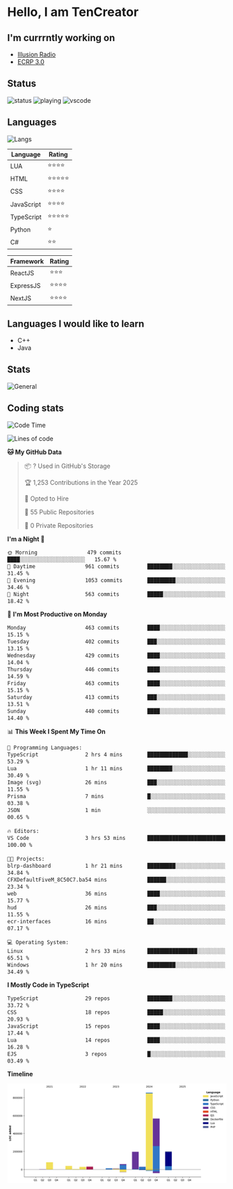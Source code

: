 # Hello, I am TenCreator

## I'm currrntly working on
- [Illusion Radio](https://illusionradio.co.uk/)
- [ECRP 3.0](http://github.com/Emerald-Coast-Roleplay/)

## Status
![status](https://api.statusbadges.me/badge/status/518334475038359555?simple=true&style=for-the-badge)
![playing](https://api.statusbadges.me/badge/playing/518334475038359555?style=for-the-badge)
![vscode](https://api.statusbadges.me/badge/vscode/518334475038359555?style=for-the-badge)

## Languages
![Langs](https://github-readme-stats.vercel.app/api/top-langs/?username=tencreator&layout=compact&theme=radical)


|Language|Rating|
|--------|------|
|LUA|⭐️⭐️⭐️⭐️|
|HTML|⭐️⭐️⭐️⭐️⭐️|
|CSS|⭐️⭐️⭐️⭐️|
|JavaScript|⭐️⭐️⭐️⭐️|
|TypeScript|⭐️⭐️⭐️⭐️⭐️|
|Python|⭐️|
|C#|⭐️⭐️ |

|Framework|Rating|
|--------|------|
|ReactJS|⭐️⭐️⭐|
|ExpressJS|⭐️⭐️⭐️⭐️|
|NextJS|⭐️⭐️⭐⭐️|

## Languages I would like to learn
- C++
- Java

## Stats
![General](https://github-readme-stats.vercel.app/api?username=tencreator&show_icons=true&theme=radical)

## Coding stats

<!--START_SECTION:waka-->
![Code Time](http://img.shields.io/badge/Code%20Time-495%20hrs%2041%20mins-blue)

![Lines of code](https://img.shields.io/badge/From%20Hello%20World%20I%27ve%20Written-2.1%20million%20lines%20of%20code-blue)

**🐱 My GitHub Data** 

> 📦 ? Used in GitHub's Storage 
 > 
> 🏆 1,253 Contributions in the Year 2025
 > 
> 💼 Opted to Hire
 > 
> 📜 55 Public Repositories 
 > 
> 🔑 0 Private Repositories 
 > 
**I'm a Night 🦉** 

```text
🌞 Morning                479 commits         ████░░░░░░░░░░░░░░░░░░░░░   15.67 % 
🌆 Daytime                961 commits         ████████░░░░░░░░░░░░░░░░░   31.45 % 
🌃 Evening                1053 commits        █████████░░░░░░░░░░░░░░░░   34.46 % 
🌙 Night                  563 commits         █████░░░░░░░░░░░░░░░░░░░░   18.42 % 
```
📅 **I'm Most Productive on Monday** 

```text
Monday                   463 commits         ████░░░░░░░░░░░░░░░░░░░░░   15.15 % 
Tuesday                  402 commits         ███░░░░░░░░░░░░░░░░░░░░░░   13.15 % 
Wednesday                429 commits         ████░░░░░░░░░░░░░░░░░░░░░   14.04 % 
Thursday                 446 commits         ████░░░░░░░░░░░░░░░░░░░░░   14.59 % 
Friday                   463 commits         ████░░░░░░░░░░░░░░░░░░░░░   15.15 % 
Saturday                 413 commits         ███░░░░░░░░░░░░░░░░░░░░░░   13.51 % 
Sunday                   440 commits         ████░░░░░░░░░░░░░░░░░░░░░   14.40 % 
```


📊 **This Week I Spent My Time On** 

```text
💬 Programming Languages: 
TypeScript               2 hrs 4 mins        █████████████░░░░░░░░░░░░   53.29 % 
Lua                      1 hr 11 mins        ████████░░░░░░░░░░░░░░░░░   30.49 % 
Image (svg)              26 mins             ███░░░░░░░░░░░░░░░░░░░░░░   11.55 % 
Prisma                   7 mins              █░░░░░░░░░░░░░░░░░░░░░░░░   03.38 % 
JSON                     1 min               ░░░░░░░░░░░░░░░░░░░░░░░░░   00.65 % 

🔥 Editors: 
VS Code                  3 hrs 53 mins       █████████████████████████   100.00 % 

🐱‍💻 Projects: 
blrp-dashboard           1 hr 21 mins        █████████░░░░░░░░░░░░░░░░   34.84 % 
CFXDefaultFiveM_8C50C7.ba54 mins             ██████░░░░░░░░░░░░░░░░░░░   23.34 % 
web                      36 mins             ████░░░░░░░░░░░░░░░░░░░░░   15.77 % 
hud                      26 mins             ███░░░░░░░░░░░░░░░░░░░░░░   11.55 % 
ecr-interfaces           16 mins             ██░░░░░░░░░░░░░░░░░░░░░░░   07.17 % 

💻 Operating System: 
Linux                    2 hrs 33 mins       ████████████████░░░░░░░░░   65.51 % 
Windows                  1 hr 20 mins        █████████░░░░░░░░░░░░░░░░   34.49 % 
```

**I Mostly Code in TypeScript** 

```text
TypeScript               29 repos            ████████░░░░░░░░░░░░░░░░░   33.72 % 
CSS                      18 repos            █████░░░░░░░░░░░░░░░░░░░░   20.93 % 
JavaScript               15 repos            ████░░░░░░░░░░░░░░░░░░░░░   17.44 % 
Lua                      14 repos            ████░░░░░░░░░░░░░░░░░░░░░   16.28 % 
EJS                      3 repos             █░░░░░░░░░░░░░░░░░░░░░░░░   03.49 % 
```



**Timeline**

![Lines of Code chart](https://raw.githubusercontent.com/tencreator/tencreator/main/assets/bar_graph.png)


<!--END_SECTION:waka-->
